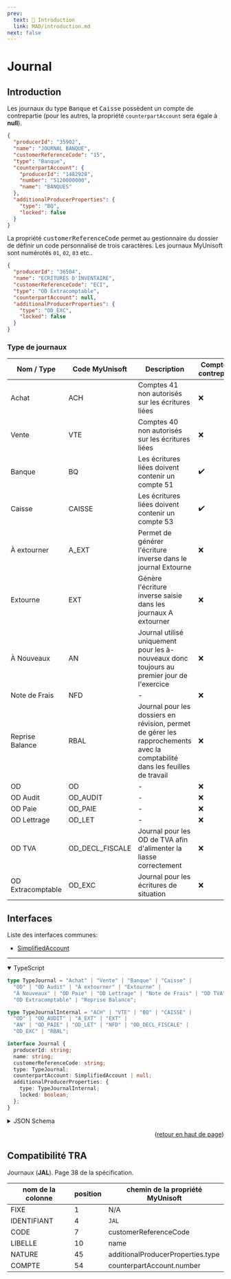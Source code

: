 ```yaml
---
prev:
  text: 💃 Introduction
  link: MAD/introduction.md
next: false
---
```


<span id="readme-top"></span>

# Journal

## Introduction

Les journaux du type <kbd>Banque</kbd> et <kbd>Caisse</kbd> possèdent un compte de contrepartie (pour les autres, la propriété `counterpartAccount` sera égale à **null**).

```json
{
  "producerId": "35902",
  "name": "JOURNAL BANQUE",
  "customerReferenceCode": "15",
  "type": "Banque",
  "counterpartAccount": {
    "producerId": "1482928",
    "number": "5120000000",
    "name": "BANQUES"
  },
  "additionalProducerProperties": {
    "type": "BQ",
    "locked": false
  }
}
```

La propriété <kbd>customerReferenceCode</kbd> permet au gestionnaire du dossier de définir un code personnalisé de trois caractères. Les journaux MyUnisoft sont numérotés `01`, `02`, `03` etc..

```json
{
  "producerId": "36504",
  "name": "ECRITURES D'INVENTAIRE",
  "customerReferenceCode": "ECI",
  "type": "OD Extracomptable",
  "counterpartAccount": null,
  "additionalProducerProperties": {
    "type": "OD_EXC",
    "locked": false
  }
}
```

### Type de journaux

| Nom / Type | Code MyUnisoft | Description | Compte de contrepartie |
| --- | --- | --- | --- |
| Achat | ACH | Comptes 41 non autorisés sur les écritures liées | ❌ |
| Vente | VTE | Comptes 40 non autorisés sur les écritures liées | ❌ |
| Banque | BQ | Les écritures liées doivent contenir un compte 51 | ✔️ |
| Caisse | CAISSE | Les écritures liées doivent contenir un compte 53 | ✔️ |
| À extourner | A_EXT | Permet de générer l'écriture inverse dans le journal Extourne | ❌ |
| Extourne | EXT | Génère l'écriture inverse saisie dans les journaux A extourner | ❌ |
| À Nouveaux | AN | Journal utilisé uniquement pour les à-nouveaux donc toujours au premier jour de l'exercice | ❌ |
| Note de Frais | NFD | - | ❌ |
| Reprise Balance | RBAL | Journal pour les dossiers en révision, permet de gérer les rapprochements avec la comptabilité dans les feuilles de travail | ❌ |
| OD | OD | - | ❌ |
| OD Audit | OD_AUDIT | - | ❌ |
| OD Paie | OD_PAIE | - | ❌ |
| OD Lettrage | OD_LET | - | ❌ |
| OD TVA | OD_DECL_FISCALE | Journal pour les OD de TVA afin d'alimenter la liasse correctement | ❌ |
| OD Extracomptable | OD_EXC | Journal pour les écritures de situation | ❌ |


## Interfaces

Liste des interfaces communes:
- [SimplifiedAccount](./simplifiedAccount.md)

---

<details class="details custom-block" open>
<summary>TypeScript</summary>

```ts
type TypeJournal = "Achat" | "Vente" | "Banque" | "Caisse" |
  "OD" | "OD Audit" | "À extourner" | "Extourne" |
  "À Nouveaux" | "OD Paie" | "OD Lettrage" | "Note de Frais" | "OD TVA" |
  "OD Extracomptable" | "Reprise Balance";

type TypeJournalInternal = "ACH" | "VTE" | "BQ" | "CAISSE" |
  "OD" | "OD_AUDIT" | "A_EXT" | "EXT" |
  "AN" | "OD_PAIE" | "OD_LET" | "NFD" | "OD_DECL_FISCALE" |
  "OD_EXC" | "RBAL";

interface Journal {
  producerId: string;
  name: string;
  customerReferenceCode: string;
  type: TypeJournal;
  counterpartAccount: SimplifiedAccount | null;
  additionalProducerProperties: {
    type: TypeJournalInternal;
    locked: boolean;
  };
}
```
</details>

<details class="details custom-block">
<summary>JSON Schema</summary>

```json
{
  "$schema": "http://json-schema.org/draft-07/schema#",
  "additionalProperties": false,
  "type": "object",
  "properties": {
    "producerId": {
      "type": "string"
    },
    "name": {
      "type": "string"
    },
    "customerReferenceCode": {
      "type": "string",
      "minLength": 2,
      "maxLength": 4,
      "pattern": "^[a-zA-Z0-9]+$",
      "description": "A unique code reference (editable by the customer upon creation)"
    },
    "type": {
      "type": "string",
      "enum": [
        "Achat",
        "Vente",
        "Banque",
        "Caisse",
        "OD",
        "OD Audit",
        "OD Simulation",
        "A Extourner",
        "Extourne",
        "A Nouveaux",
        "OD Paie",
        "OD Lettrage",
        "Note de Frais",
        "OD TVA",
        "OD Extracomptable",
        "Reprise Balance"
      ]
    },
    "counterpartAccount": {
      "additionalProperties": false,
      "type": "object",
      "description": "Financial account (PCG class account starting with 5)",
      "properties": {
        "producerId": {
          "type": "string",
          "nullable": true
        },
        "name": {
          "type": "string",
          "description": "Name of bank or cash register",
          "nullable": true
        },
        "number": {
          "type": "string",
          "pattern": "^[a-zA-Z0-9]+$",
          "minLength": 6,
          "maxLength": 20,
          "examples": [
            51220000,
            53110000
          ],
          "nullable": true
        }
      },
      "nullable": true
    },
    "additionalProducerProperties": {
      "type": "object",
      "properties": {
        "type": {
          "type": "string",
          "description": "Internal MyUnisoft journal type code",
          "enum": [
            "ACH",
            "VTE",
            "BQ",
            "CAISSE",
            "OD",
            "OD_AUDIT",
            "A_EXT",
            "EXT",
            "AN",
            "OD_PAIE",
            "OD_LET",
            "NFD",
            "OD_DECL_FISCALE",
            "OD_EXC",
            "RBAL"
          ]
        },
        "locked": {
          "type": "boolean",
          "description": "Cannot edit or add new movements on a locked journal"
        }
      },
      "nullable": true,
      "required": [
        "type",
        "locked"
      ]
    }
  },
  "required": [
    "customerReferenceCode",
    "type",
    "name",
    "producerId"
  ]
}
```
</details>

<p align="right">(<a href="#readme-top">retour en haut de page</a>)</p>

## Compatibilité TRA

Journaux (**JAL**). Page 38 de la spécification.

| nom de la colonne | position | chemin de la propriété MyUnisoft |
| --- | --- | --- | 
| FIXE | 1 | N/A |
| IDENTIFIANT | 4 | `JAL` |
| CODE | 7 | customerReferenceCode |
| LIBELLE | 10 | name |
| NATURE | 45 | additionalProducerProperties.type |
| COMPTE | 54 | counterpartAccount.number |
